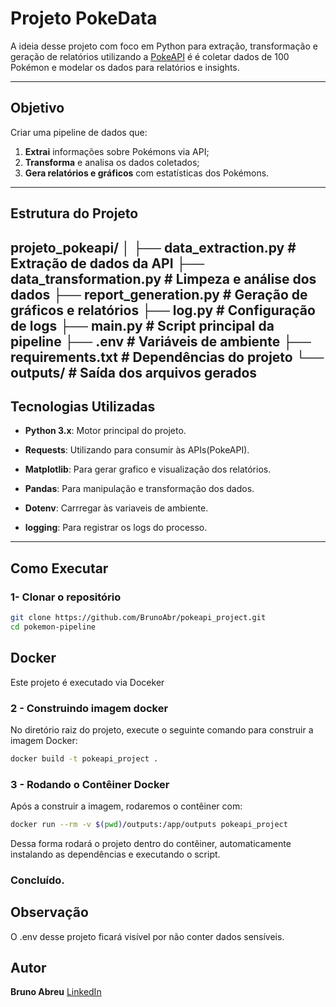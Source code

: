 # Projeto PokeData

A ideia desse projeto com foco em Python para extração, transformação e geração de relatórios utilizando a [PokeAPI](https://pokeapi.co/) é é coletar dados de 100 Pokémon e modelar os dados para relatórios e insights.

---

##  Objetivo
Criar uma pipeline de dados que:
1. **Extrai** informações sobre Pokémons via API;
2. **Transforma** e analisa os dados coletados;
3. **Gera relatórios e gráficos** com estatísticas dos Pokémons.

---

##  Estrutura do Projeto
projeto_pokeapi/
│
├── data_extraction.py # Extração de dados da API
├── data_transformation.py # Limpeza e análise dos dados
├── report_generation.py # Geração de gráficos e relatórios
├── log.py # Configuração de logs
├── main.py # Script principal da pipeline
├── .env # Variáveis de ambiente
├── requirements.txt # Dependências do projeto
└── outputs/ # Saída dos arquivos gerados
---
## Tecnologias Utilizadas

- **Python 3.x**: Motor principal do projeto.

- **Requests**: Utilizando para consumir às APIs(PokeAPI).

- **Matplotlib**: Para gerar grafico e visualização dos relatórios.

- **Pandas**: Para manipulação e transformação dos dados.

- **Dotenv**: Carrregar às variaveis de ambiente.

- **logging**: Para registrar os logs do processo.
---
## Como Executar

### 1- Clonar o repositório

```bash
git clone https://github.com/BrunoAbr/pokeapi_project.git
cd pokemon-pipeline
```
## Docker
Este projeto é executado via Doceker

### 2 - Construindo imagem docker
No diretório raiz do projeto, execute o seguinte comando para construir a imagem Docker:

```bash
docker build -t pokeapi_project .
```

### 3 - Rodando o Contêiner Docker

Após a construir a imagem, rodaremos o contêiner com:
```bash
docker run --rm -v $(pwd)/outputs:/app/outputs pokeapi_project
```
Dessa forma rodará o projeto dentro do contêiner, automaticamente instalando as dependências e executando o script.

### Concluído.

## Observação
O .env desse projeto ficará visível por não conter dados sensíveis.

## Autor
**Bruno Abreu**
[LinkedIn](https://www.linkedin.com/in/bruno-abreu-102291225/)
